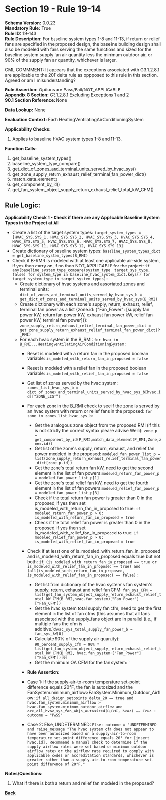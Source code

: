 # Section 19 - Rule 19-14             
**Schema Version:** 0.0.23    
**Mandatory Rule:** True    
**Rule ID:** 19-143             
**Rule Description:**  For baseline system types 1-8 and 11-13, if return or relief fans are specified in the proposed design, the baseline building design shall also be modeled with fans serving the same functions and sized for the baseline system supply fan air quantity less the minimum outdoor air, or 90% of the supply fan air quantity, whichever is larger.

CML COMMMENT: It appears that the exceptions associated with G3.1.2.8.1 are applicable to the 20F delta rule as oppposed to this rule in this section. Agreed or am I misunderstanding?

**Rule Assertion:** Options are Pass/Fail/NOT_APPLICABLE    
**Appendix G Section:** G3.1.2.8.1 Excluding Exceptions 1 and 2           
**90.1 Section Reference:** None  

**Data Lookup:** None    

**Evaluation Context:** Each HeatingVentilatingAirConditioningSystem  

**Applicability Checks:**  
1. Applies to baseline HVAC system types 1-8 and 11-13.   
  
   
**Function Calls:**  
1. get_baseline_system_types()    
2. baseline_system_type_compare()  
3. get_dict_of_zones_and_terminal_units_served_by_hvac_sys()   
4. get_zone_supply_return_exhaust_relief_terminal_fan_power_dict()  
5. match_data_element()  
6. get_component_by_id()  
7. get_fan_system_object_supply_return_exhaust_relief_total_kW_CFM() 

## Rule Logic:   
**Applicability Check 1 - Check if there are any Applicable Baseline System Types in the Project at All**   
- Create a list of the target system types: `target_system_types = [HVAC_SYS.SYS_1, HVAC_SYS.SYS_2, HVAC_SYS.SYS_3, HVAC_SYS.SYS_4, HVAC_SYS.SYS_5, HVAC_SYS.SYS_6, HVAC_SYS.SYS_7, HVAC_SYS.SYS_8, HVAC_SYS.SYS_11, HVAC_SYS.SYS_12, HVAC_SYS.SYS_13]`  
- Create dictionary of baseline system types: `baseline_system_types_dict = get_baseline_system_types(B_RMI)`  
- Check if B-RMR is modeled with at least one applicable air-side system, if yes then carry on, if no then NOT_APPLICABLE for the project: `if any(baseline_system_type_compare(system_type, target_sys_type, false) for system_type in baseline_hvac_system_dict.keys() for target_system_type in target_system_types):` 
    - Create dictionary of hvac systems and associated zones and terminal units: `dict_of_zones_and_terminal_units_served_by_hvac_sys_b = get_dict_of_zones_and_terminal_units_served_by_hvac_sys(B_RMI)`  
    - Create dictionary with each zone's supply, return, exhaust, relief, terminal fan power as a list {zone.id: {"Fan_Power": [supply fan power kW, return fan power kW, exhaust fan power kW, relief fan power kW, terminal fan power]}}: `zone_supply_return_exhaust_relief_terminal_fan_power_dict = get_zone_supply_return_exhaust_relief_terminal_fan_power_dict(P_RMI)`  
    - For each hvac system in the B_RMI: `for hvac in B_RMI...HeatingVentilatingAirConditioningSystem:` 
        - Reset is modeled with a return fan in the proposed boolean variable: `is_modeled_with_return_fan_in_proposed = false`  
        - Reset is modeled with a relief fan in the proposed boolean variable: `is_modeled_with_relief_fan_in_proposed = false`   
        - Get list of zones served by the hvac system: `zones_list_hvac_sys_b = dict_of_zones_and_terminal_units_served_by_hvac_sys_b[hvac.id]["ZONE_LIST"]`  
        - For each zone in the B_RMI check to see if the zone is served by an hvac system with return or relief fans in the proposed: `for zone in zones_list_hvac_sys_b:`  
            - Get the analogous zone object from the proposed RMI (if this is not strictly the correct syntax please advise Weili): `zone_p = get_component_by_id(P_RMI,match_data_element(P_RMI,Zone,zone.id))`  
            - Get list of the zone's supply, return, exhaust, and relief fan power modeled in the proposed: `modeled_fan_power_list_p = list(zone_supply_return_exhaust_relief_terminal_fan_power_dict[zone_p.id])`  
            - Get the zone's total return fan kW, need to get the second element in the list of fan powers:`modeled_return_fan_power_p = modeled_fan_power_list_p[1]` 
            - Get the zone's total relief fan kW, need to get the fourth element in the list of fan powers:`modeled_relief_fan_power_p = modeled_fan_power_list_p[3]` 
            - Check if the total return fan power is greater than 0 in the proposed, if yes then set is_modeled_with_return_fan_in_proposed to true: `if modeled_return_fan_power_p > 0: is_modeled_with_return_fan_in_proposed = true`  
            - Check if the total relief fan power is greater than 0 in the proposed, if yes then set is_modeled_with_relief_fan_in_proposed to true: `if modeled_relief_fan_power_p > 0: is_modeled_with_relief_fan_in_proposed = true`  
                        
        - Check if at least one of is_modeled_with_return_fan_in_proposed and is_modeled_with_return_fan_in_proposed equals true but not both: `if (is_modeled_with_return_fan_in_proposed == true or is_modeled_with_relief_fan_in_proposed == true) and (all(is_modeled_with_return_fan_in_proposed, is_modeled_with_relief_fan_in_proposed) == false):`         
            
            - Get list from dictionary of the hvac system's fan system's supply, return, exhaust and relief fan CFM: `fan_sys_CFM = list(get_fan_system_object_supply_return_exhaust_relief_total_kW_CFM(B_RMI,hvac.fan_system)["Fan_Power"]["Fan_CFM"])`  
            - Get the hvac system total supply fan cfm, need to get the first element in the list of fan cfms (this assumes that all fans associated with the supply_fans object are in parallel (i.e., if multiple fans the cfm is additive.):`hvac_sys_total_supply_fan_power_b = fan_sys_kW[0]` 
            - Calculate 90% of the supply air quantity): `90_percent_supply_cfm = 90% * list(get_fan_system_object_supply_return_exhaust_relief_total_kW_CFM(B_RMI, hvac.fan_system)["Fan_Power"]["Fan_CFM"])[0]` 
            - Get the minimum OA CFM for the fan system: `

        - **Rule Assertion:** 
        - Case 1: If the supply-air-to-room temperature set-point difference equals 20°F, the fan is autosized and the FanSystem.minimum_airflow>FanSystem.Minimum_Outdoor_Airflow: `if all_design_setpoints_delta_20 == true and hvac.fan_system.minimum_airflow > hvac.fan_system.minimum_outdoor_airflow and are_all_hvac_sys_fan_objs_autosized(B_RMI, hvac) == True : outcome = "PASS"`  
        - Case 2: Else, UNDETERMINED: `Else: outcome = "UNDETERMINED and raise_message "The hvac system cfm does not appear to have been autosized based on a supply-air-to-room temperature set-point difference equals 20° for [insert hvac.id]. Recommend a manual check to determine if the supply airflow rates were set based on minimum outdoor airflow rates or the airflow rate required to comply with applicable codes or accreditation standards, whichever is greater rather than a supply-air-to-room temperature set-point difference of 20°F."`  

**Notes/Questions:**  
1. What if there is both a return and relief fan modeled in the proposed?  

**[Back](_toc.md)**